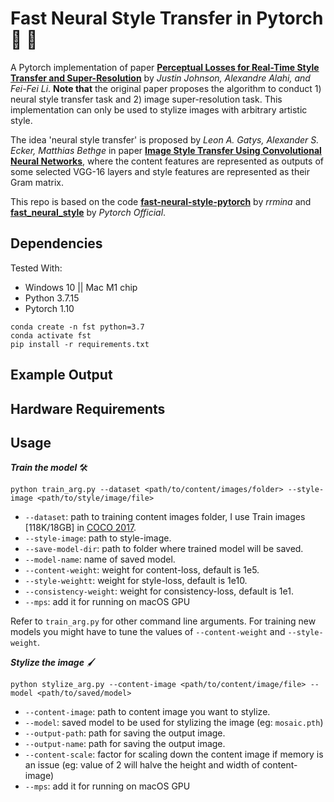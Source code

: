 # Fast Neural Style Transfer in Pytorch :art: :rocket:

A Pytorch implementation of paper [**Perceptual Losses for Real-Time Style Transfer and Super-Resolution**](https://arxiv.org/abs/1603.08155) by *Justin Johnson, Alexandre Alahi, and Fei-Fei Li*. **Note that** the original paper proposes the algorithm to conduct 1) neural style transfer task and 2) image super-resolution task. This implementation can only be used to stylize images with arbitrary artistic style.

The idea 'neural style transfer' is proposed by *Leon A. Gatys, Alexander S. Ecker, Matthias Bethge* in paper [**Image Style Transfer Using Convolutional Neural Networks**](https://www.cv-foundation.org/openaccess/content_cvpr_2016/papers/Gatys_Image_Style_Transfer_CVPR_2016_paper.pdf), where the content features are represented as outputs of some selected VGG-16 layers and style features are represented as their Gram matrix.

This repo is based on the code [**fast-neural-style-pytorch**](https://github.com/rrmina/fast-neural-style-pytorch) by *rrmina* and [**fast_neural_style**](https://github.com/pytorch/examples/tree/main/fast_neural_style) by *Pytorch Official*.

## Dependencies
Tested With:
* Windows 10 || Mac M1 chip
* Python 3.7.15
* Pytorch 1.10

```
conda create -n fst python=3.7
conda activate fst
pip install -r requirements.txt
```

## Example Output

## Hardware Requirements

## Usage
***Train the model*** :hammer_and_wrench:

```
python train_arg.py --dataset <path/to/content/images/folder> --style-image <path/to/style/image/file>
```

- `--dataset`: path to training content images folder, I use Train images [118K/18GB] in [COCO 2017](https://cocodataset.org/#download).
- `--style-image`: path to style-image.
- `--save-model-dir`: path to folder where trained model will be saved.
- `--model-name`: name of saved model.
- `--content-weight`: weight for content-loss, default is 1e5.
- `--style-weightt`: weight for style-loss, default is 1e10.
- `--consistency-weight`: weight for consistency-loss, default is 1e1.
- `--mps`: add it for running on macOS GPU

Refer to `train_arg.py` for other command line arguments. For training new models you might have to tune the values of `--content-weight` and `--style-weight`.

***Stylize the image*** :paintbrush:

```
python stylize_arg.py --content-image <path/to/content/image/file> --model <path/to/saved/model>
```

- `--content-image`: path to content image you want to stylize.
- `--model`: saved model to be used for stylizing the image (eg: `mosaic.pth`)
- `--output-path`: path for saving the output image.
- `--output-name`: path for saving the output image.
- `--content-scale`: factor for scaling down the content image if memory is an issue (eg: value of 2 will halve the height and width of content-image)
- `--mps`: add it for running on macOS GPU
